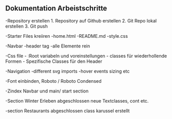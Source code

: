 ## Dokumentation Arbeistschritte


-Repository erstellen
    1. Repository auf Github erstellen
    2. Git Repo lokal erstellen
    3. Git push

-Starter Files kreiiren
    -home.html
    -README.md
    -style.css

-Navbar
    -header tag
    -alle Elemente rein

-Css file
    - :Root variabeln und voreinstellungen
    - classes für wiederhollende Formen
    - Spezifische Classes für den Header

-Navigation
    -different svg imports
    -hover events
    sizing etc

-Font einbinden, Roboto / Roboto Condensed

-Zindex Navbar und main/ start section

-Section Winter Erleben abgeschlossen neue Textclasses, cont etc.

-section Restaurants abgeschlossen class karussel erstellt